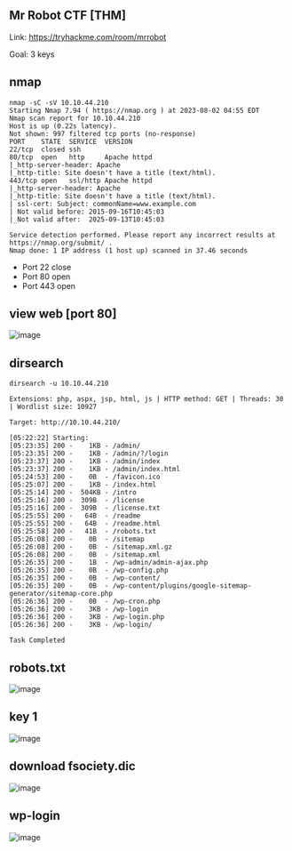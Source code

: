 ## Mr Robot CTF [THM]

Link: https://tryhackme.com/room/mrrobot

Goal: 3 keys

## nmap
```
nmap -sC -sV 10.10.44.210            
Starting Nmap 7.94 ( https://nmap.org ) at 2023-08-02 04:55 EDT
Nmap scan report for 10.10.44.210
Host is up (0.22s latency).
Not shown: 997 filtered tcp ports (no-response)
PORT    STATE  SERVICE  VERSION
22/tcp  closed ssh
80/tcp  open   http     Apache httpd
|_http-server-header: Apache
|_http-title: Site doesn't have a title (text/html).
443/tcp open   ssl/http Apache httpd
|_http-server-header: Apache
|_http-title: Site doesn't have a title (text/html).
| ssl-cert: Subject: commonName=www.example.com
| Not valid before: 2015-09-16T10:45:03
|_Not valid after:  2025-09-13T10:45:03

Service detection performed. Please report any incorrect results at https://nmap.org/submit/ .
Nmap done: 1 IP address (1 host up) scanned in 37.46 seconds
```
- Port 22 close
- Port 80 open
- Port 443 open

## view web [port 80]

![image](https://github.com/0hanif0/B2R-Writeups/assets/23289982/cf42b083-2891-4517-88cb-18ac79e35e23)

## dirsearch
```
dirsearch -u 10.10.44.210             
                                                                               
Extensions: php, aspx, jsp, html, js | HTTP method: GET | Threads: 30 | Wordlist size: 10927

Target: http://10.10.44.210/

[05:22:22] Starting: 
[05:23:35] 200 -    1KB - /admin/                                           
[05:23:35] 200 -    1KB - /admin/?/login             
[05:23:37] 200 -    1KB - /admin/index                                      
[05:23:37] 200 -    1KB - /admin/index.html                                 
[05:24:53] 200 -    0B  - /favicon.ico                                              
[05:25:07] 200 -    1KB - /index.html                                                                                  
[05:25:14] 200 -  504KB - /intro                                            
[05:25:16] 200 -  309B  - /license                                          
[05:25:16] 200 -  309B  - /license.txt
[05:25:55] 200 -   64B  - /readme                                           
[05:25:55] 200 -   64B  - /readme.html                                      
[05:25:58] 200 -   41B  - /robots.txt                                                  
[05:26:08] 200 -    0B  - /sitemap                                          
[05:26:08] 200 -    0B  - /sitemap.xml.gz                                   
[05:26:08] 200 -    0B  - /sitemap.xml
[05:26:35] 200 -    1B  - /wp-admin/admin-ajax.php                   
[05:26:35] 200 -    0B  - /wp-config.php
[05:26:35] 200 -    0B  - /wp-content/                                                         
[05:26:35] 200 -    0B  - /wp-content/plugins/google-sitemap-generator/sitemap-core.php                  
[05:26:36] 200 -    0B  - /wp-cron.php
[05:26:36] 200 -    3KB - /wp-login
[05:26:36] 200 -    3KB - /wp-login.php                                     
[05:26:36] 200 -    3KB - /wp-login/                                        

Task Completed
```

## robots.txt

![image](https://github.com/0hanif0/B2R-Writeups/assets/23289982/c2a5b7b6-fc4c-4c46-b7d9-55dc34cc3ab4)

## key 1

![image](https://github.com/0hanif0/B2R-Writeups/assets/23289982/ebc8f0cc-d162-4bfc-b0bb-2f3353c27aec)

## download fsociety.dic

![image](https://github.com/0hanif0/B2R-Writeups/assets/23289982/d40f3f58-7dc7-4171-bd82-db75b4ca66f4)

## wp-login

![image](https://github.com/0hanif0/B2R-Writeups/assets/23289982/f7433ee8-b9d5-452c-a2f6-4b039608c1c1)


